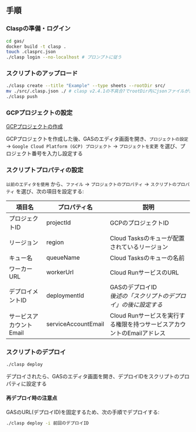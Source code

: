 ## 手順

### Claspの準備・ログイン

```sh
cd gas/
docker build -t clasp .
touch .clasprc.json
./clasp login --no-localhost # プロンプトに従う
```

### スクリプトのアップロード

```sh
./clasp create --title "Example" --type sheets --rootDir src/
mv ./src/.clasp.json ./ # clasp v2.4.1の不具合?でrootDir内にjsonファイルが作成されてしまうため、正しいと思われる位置に移動する
./clasp push
```

### GCPプロジェクトの設定

[GCPプロジェクトの作成](/gcp/readme.md)

GCPプロジェクトを作成した後、GASのエディタ画面を開き、`プロジェクトの設定` -> `Google Cloud Platform (GCP) プロジェクト` -> `プロジェクトを変更` を選び、プロジェクト番号を入力し設定する

### スクリプトプロパティの設定

`以前のエディタを使用` から、`ファイル` -> `プロジェクトのプロパティ` -> `スクリプトのプロパティ` を選び、次の項目を設定する:

| 項目名 | プロパティ名 | 説明 |
| ----- | ---------- | ---- |
| プロジェクトID | projectId | GCPのプロジェクトID |
| リージョン | region | Cloud Tasksのキューが配置されているリージョン |
| キュー名 | queueName | Cloud Tasksのキューの名前 |
| ワーカーURL | workerUrl | Cloud RunサービスのURL |
| デプロイメントID | deploymentId | GASのデプロイID<br>*後述の「スクリプトのデプロイ」の後に設定する* |
| サービスアカウントEmail | serviceAccountEmail | Cloud Runサービスを実行する権限を持つサービスアカウントのEmailアドレス |

### スクリプトのデプロイ

```sh
./clasp deploy
```

デプロイされたら、GASのエディタ画面を開き、デプロイIDをスクリプトのプロパティに設定する

#### 再デプロイ時の注意点

GASのURL(デプロイID)を固定するため、次の手順でデプロイする:

```sh
./clasp deploy -i 前回のデプロイID
```
